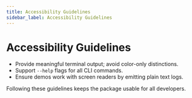 ```yaml
---
title: Accessibility Guidelines
sidebar_label: Accessibility Guidelines
---
```


# Accessibility Guidelines

- Provide meaningful terminal output; avoid color-only distinctions.
- Support `--help` flags for all CLI commands.
- Ensure demos work with screen readers by emitting plain text logs.

Following these guidelines keeps the package usable for all developers.
